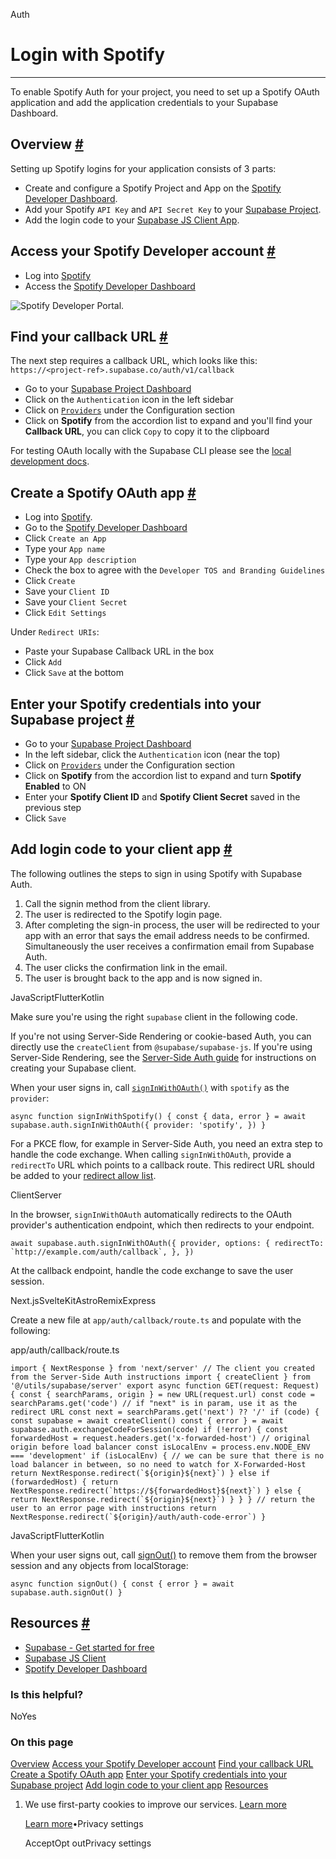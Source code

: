 Auth

# Login with Spotify

* * *

To enable Spotify Auth for your project, you need to set up a Spotify OAuth application and add the application credentials to your Supabase Dashboard.

## Overview [\#](https://supabase.com/docs/guides/auth/social-login/auth-spotify\#overview)

Setting up Spotify logins for your application consists of 3 parts:

- Create and configure a Spotify Project and App on the [Spotify Developer Dashboard](https://developer.spotify.com/dashboard/).
- Add your Spotify `API Key` and `API Secret Key` to your [Supabase Project](https://supabase.com/dashboard).
- Add the login code to your [Supabase JS Client App](https://github.com/supabase/supabase-js).

## Access your Spotify Developer account [\#](https://supabase.com/docs/guides/auth/social-login/auth-spotify\#access-your-spotify-developer-account)

- Log into [Spotify](https://spotify.com/)
- Access the [Spotify Developer Dashboard](https://developer.spotify.com/dashboard)

![Spotify Developer Portal.](https://supabase.com/docs/img/guides/auth-spotify/spotify-portal.png)

## Find your callback URL [\#](https://supabase.com/docs/guides/auth/social-login/auth-spotify\#find-your-callback-url)

The next step requires a callback URL, which looks like this: `https://<project-ref>.supabase.co/auth/v1/callback`

- Go to your [Supabase Project Dashboard](https://supabase.com/dashboard)
- Click on the `Authentication` icon in the left sidebar
- Click on [`Providers`](https://supabase.com/dashboard/project/_/auth/providers) under the Configuration section
- Click on **Spotify** from the accordion list to expand and you'll find your **Callback URL**, you can click `Copy` to copy it to the clipboard

For testing OAuth locally with the Supabase CLI please see the [local development docs](https://supabase.com/docs/guides/cli/local-development#use-auth-locally).

## Create a Spotify OAuth app [\#](https://supabase.com/docs/guides/auth/social-login/auth-spotify\#create-a-spotify-oauth-app)

- Log into [Spotify](https://spotify.com/).
- Go to the [Spotify Developer Dashboard](https://developer.spotify.com/dashboard)
- Click `Create an App`
- Type your `App name`
- Type your `App description`
- Check the box to agree with the `Developer TOS and Branding Guidelines`
- Click `Create`
- Save your `Client ID`
- Save your `Client Secret`
- Click `Edit Settings`

Under `Redirect URIs`:

- Paste your Supabase Callback URL in the box
- Click `Add`
- Click `Save` at the bottom

## Enter your Spotify credentials into your Supabase project [\#](https://supabase.com/docs/guides/auth/social-login/auth-spotify\#enter-your-spotify-credentials-into-your-supabase-project)

- Go to your [Supabase Project Dashboard](https://supabase.com/dashboard)
- In the left sidebar, click the `Authentication` icon (near the top)
- Click on [`Providers`](https://supabase.com/dashboard/project/_/auth/providers) under the Configuration section
- Click on **Spotify** from the accordion list to expand and turn **Spotify Enabled** to ON
- Enter your **Spotify Client ID** and **Spotify Client Secret** saved in the previous step
- Click `Save`

## Add login code to your client app [\#](https://supabase.com/docs/guides/auth/social-login/auth-spotify\#add-login-code-to-your-client-app)

The following outlines the steps to sign in using Spotify with Supabase Auth.

1. Call the signin method from the client library.
2. The user is redirected to the Spotify login page.
3. After completing the sign-in process, the user will be redirected to your app with an error that says the email address needs to be confirmed. Simultaneously the user receives a confirmation email from Supabase Auth.
4. The user clicks the confirmation link in the email.
5. The user is brought back to the app and is now signed in.

JavaScriptFlutterKotlin

Make sure you're using the right `supabase` client in the following code.

If you're not using Server-Side Rendering or cookie-based Auth, you can directly use the `createClient` from `@supabase/supabase-js`. If you're using Server-Side Rendering, see the [Server-Side Auth guide](https://supabase.com/docs/guides/auth/server-side/creating-a-client) for instructions on creating your Supabase client.

When your user signs in, call [`signInWithOAuth()`](https://supabase.com/docs/reference/javascript/auth-signinwithoauth) with `spotify` as the `provider`:

`
async function signInWithSpotify() {
const { data, error } = await supabase.auth.signInWithOAuth({
    provider: 'spotify',
})
}
`

For a PKCE flow, for example in Server-Side Auth, you need an extra step to handle the code exchange. When calling `signInWithOAuth`, provide a `redirectTo` URL which points to a callback route. This redirect URL should be added to your [redirect allow list](https://supabase.com/docs/guides/auth/redirect-urls).

ClientServer

In the browser, `signInWithOAuth` automatically redirects to the OAuth provider's authentication endpoint, which then redirects to your endpoint.

``
await supabase.auth.signInWithOAuth({
provider,
options: {
    redirectTo: `http://example.com/auth/callback`,
},
})
``

At the callback endpoint, handle the code exchange to save the user session.

Next.jsSvelteKitAstroRemixExpress

Create a new file at `app/auth/callback/route.ts` and populate with the following:

app/auth/callback/route.ts

``
import { NextResponse } from 'next/server'
// The client you created from the Server-Side Auth instructions
import { createClient } from '@/utils/supabase/server'
export async function GET(request: Request) {
const { searchParams, origin } = new URL(request.url)
const code = searchParams.get('code')
// if "next" is in param, use it as the redirect URL
const next = searchParams.get('next') ?? '/'
if (code) {
    const supabase = await createClient()
    const { error } = await supabase.auth.exchangeCodeForSession(code)
    if (!error) {
      const forwardedHost = request.headers.get('x-forwarded-host') // original origin before load balancer
      const isLocalEnv = process.env.NODE_ENV === 'development'
      if (isLocalEnv) {
        // we can be sure that there is no load balancer in between, so no need to watch for X-Forwarded-Host
        return NextResponse.redirect(`${origin}${next}`)
      } else if (forwardedHost) {
        return NextResponse.redirect(`https://${forwardedHost}${next}`)
      } else {
        return NextResponse.redirect(`${origin}${next}`)
      }
    }
}
// return the user to an error page with instructions
return NextResponse.redirect(`${origin}/auth/auth-code-error`)
}
``

JavaScriptFlutterKotlin

When your user signs out, call [signOut()](https://supabase.com/docs/reference/javascript/auth-signout) to remove them from the browser session and any objects from localStorage:

`
async function signOut() {
const { error } = await supabase.auth.signOut()
}
`

## Resources [\#](https://supabase.com/docs/guides/auth/social-login/auth-spotify\#resources)

- [Supabase - Get started for free](https://supabase.com/)
- [Supabase JS Client](https://github.com/supabase/supabase-js)
- [Spotify Developer Dashboard](https://developer.spotify.com/dashboard/)

### Is this helpful?

NoYes

### On this page

[Overview](https://supabase.com/docs/guides/auth/social-login/auth-spotify#overview) [Access your Spotify Developer account](https://supabase.com/docs/guides/auth/social-login/auth-spotify#access-your-spotify-developer-account) [Find your callback URL](https://supabase.com/docs/guides/auth/social-login/auth-spotify#find-your-callback-url) [Create a Spotify OAuth app](https://supabase.com/docs/guides/auth/social-login/auth-spotify#create-a-spotify-oauth-app) [Enter your Spotify credentials into your Supabase project](https://supabase.com/docs/guides/auth/social-login/auth-spotify#enter-your-spotify-credentials-into-your-supabase-project) [Add login code to your client app](https://supabase.com/docs/guides/auth/social-login/auth-spotify#add-login-code-to-your-client-app) [Resources](https://supabase.com/docs/guides/auth/social-login/auth-spotify#resources)

1. We use first-party cookies to improve our services. [Learn more](https://supabase.com/privacy#8-cookies-and-similar-technologies-used-on-our-european-services)



   [Learn more](https://supabase.com/privacy#8-cookies-and-similar-technologies-used-on-our-european-services)•Privacy settings





   AcceptOpt outPrivacy settings